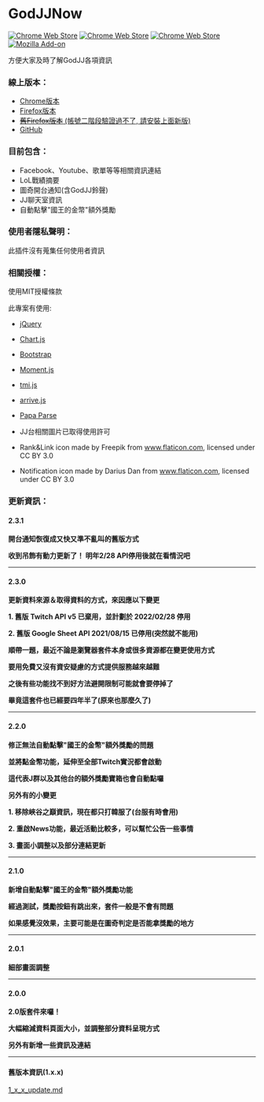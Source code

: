 # GodJJNow 
[![Chrome Web Store](https://img.shields.io/chrome-web-store/v/blinlknnpdpmchjdimpiiinbamgbnbmd)](https://chrome.google.com/webstore/detail/godjj-now/blinlknnpdpmchjdimpiiinbamgbnbmd?hl=zh-TW) 
[![Chrome Web Store](https://img.shields.io/chrome-web-store/users/blinlknnpdpmchjdimpiiinbamgbnbmd)]() 
[![Chrome Web Store](https://img.shields.io/chrome-web-store/stars/blinlknnpdpmchjdimpiiinbamgbnbmd?label=chrome%20web%20store)]() 
[![Mozilla Add-on](https://img.shields.io/amo/v/godjj-now-for-firefox)](https://addons.mozilla.org/zh-TW/firefox/addon/godjj-now-for-firefox/)


方便大家及時了解GodJJ各項資訊

### 線上版本：
- [Chrome版本](https://chrome.google.com/webstore/detail/godjj-now/blinlknnpdpmchjdimpiiinbamgbnbmd)
- [Firefox版本](https://addons.mozilla.org/zh-TW/firefox/addon/godjj-now-for-firefox/)
- [~~舊Firefox版本~~ (帳號二階段驗證過不了, 請安裝上面新版)](https://addons.mozilla.org/en-US/firefox/addon/godjj-now/)
- [GitHub](https://github.com/kakapontw/GodJJNow)

### 目前包含：
- Facebook、Youtube、歌單等等相關資訊連結
- LoL戰績摘要
- 圖奇開台通知(含GodJJ鈴聲)
- JJ聊天室資訊
- 自動點擊"國王的金幣"額外獎勵

### 使用者隱私聲明：
此插件沒有蒐集任何使用者資訊

### 相關授權：
使用MIT授權條款

此專案有使用:
* [jQuery](https://jquery.com/)
* [Chart.js](http://www.chartjs.org/)
* [Bootstrap](https://getbootstrap.com/)
* [Moment.js](https://momentjs.com/)
* [tmi.js](https://www.tmijs.org/)
* [arrive.js](https://github.com/uzairfarooq/arrive)
* [Papa Parse](https://www.papaparse.com/)

* JJ台相關圖片已取得使用許可
* Rank&Link icon made by Freepik from www.flaticon.com, licensed under CC BY 3.0
* Notification icon made by Darius Dan from www.flaticon.com, licensed under CC BY 3.0

### 更新資訊：
<h4>2.3.1</h4>
<p><strong>開台通知恢復成又快又準不亂叫的舊版方式</strong></p>
<p><strong>收到吊飾有動力更新了！ 明年2/28 API停用後就在看情況吧</strong></p>
<hr>
<h4>2.3.0</h4>
<p><strong>更新資料來源＆取得資料的方式，來因應以下變更</strong></p>
<p><strong>1. 舊版 Twitch API v5 已棄用，並計劃於 2022/02/28 停用</strong></p>
<p><strong>2. 舊版 Google Sheet API 2021/08/15 已停用(突然就不能用)</strong></p>
<p></p>
<p><strong>順帶一題，最近不論是瀏覽器套件本身或很多資源都在變更使用方式</strong></p>
<p><strong>要用免費又沒有資安疑慮的方式提供服務越來越難</strong></p>
<p><strong>之後有些功能找不到好方法避開限制可能就會要停掉了</strong></p>
<p><strong>畢竟這套件也已經要四年半了(原來也那麼久了)</strong></p>
<hr>
<h4>2.2.0</h4>
<p><strong>修正無法自動點擊"國王的金幣"額外獎勵的問題</strong></p>
<p><strong>並將點金幣功能，延伸至全部Twitch實況都會啟動</strong></p>
<p><strong>這代表J群以及其他台的額外獎勵寶箱也會自動點囉</strong></p>
<p></p>
<p><strong>另外有的小變更</strong></p>
<p><strong>1. 移除峽谷之巔資訊，現在都只打韓服了(台服有時會用)</strong></p>
<p><strong>2. 重啟News功能，最近活動比較多，可以幫忙公告一些事情</strong></p>
<p><strong>3. 畫面小調整以及部分連結更新</strong></p>
<hr>
<h4>2.1.0</h4>
<p><strong>新增自動點擊"國王的金幣"額外獎勵功能</strong></p>
<p><strong>經過測試，獎勵按鈕有跳出來，套件一般是不會有問題</strong></p>
<p><strong>如果感覺沒效果，主要可能是在圖奇判定是否能拿獎勵的地方</strong></p>
<hr>
<h4>2.0.1</h4>
<p><strong>細部畫面調整</strong></p>
<hr>
<h4>2.0.0</h4>
<p><strong>2.0版套件來囉！</strong></p>
<p><strong>大幅縮減資料頁面大小，並調整部分資料呈現方式</strong></p>
<p><strong>另外有新增一些資訊及連結</strong></p>
<hr>
<h4>舊版本資訊(1.x.x)</h4>

[1_x_x_update.md](./1_x_x_update.md)
